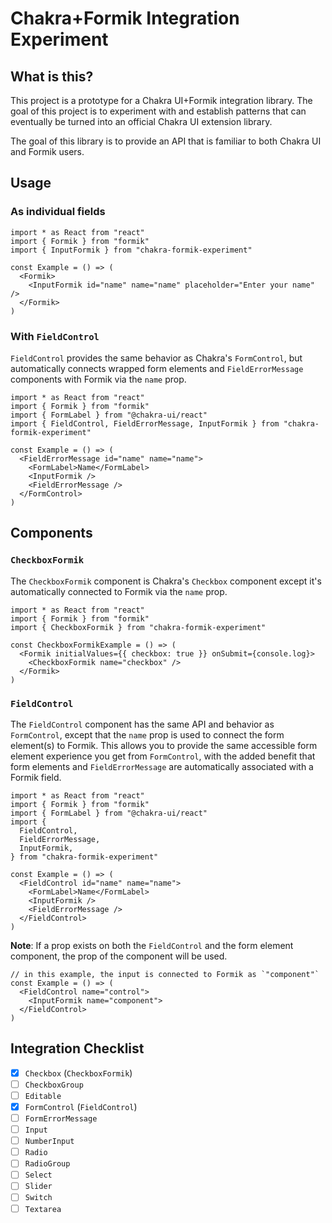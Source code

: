 # Chakra+Formik Integration Experiment

## What is this?

This project is a prototype for a Chakra UI+Formik integration library. The goal
of this project is to experiment with and establish patterns that can eventually
be turned into an official Chakra UI extension library.

The goal of this library is to provide an API that is familiar to both Chakra UI
and Formik users.

## Usage

### As individual fields

```tsx
import * as React from "react"
import { Formik } from "formik"
import { InputFormik } from "chakra-formik-experiment"

const Example = () => (
  <Formik>
    <InputFormik id="name" name="name" placeholder="Enter your name" />
  </Formik>
)
```

### With `FieldControl`

`FieldControl` provides the same behavior as Chakra's `FormControl`, but
automatically connects wrapped form elements and `FieldErrorMessage` components
with Formik via the `name` prop.

```tsx
import * as React from "react"
import { Formik } from "formik"
import { FormLabel } from "@chakra-ui/react"
import { FieldControl, FieldErrorMessage, InputFormik } from "chakra-formik-experiment"

const Example = () => (
  <FieldErrorMessage id="name" name="name">
    <FormLabel>Name</FormLabel>
    <InputFormik />
    <FieldErrorMessage />
  </FormControl>
)
```

## Components

### `CheckboxFormik`

The `CheckboxFormik` component is Chakra's `Checkbox` component except it's
automatically connected to Formik via the `name` prop.

```tsx
import * as React from "react"
import { Formik } from "formik"
import { CheckboxFormik } from "chakra-formik-experiment"

const CheckboxFormikExample = () => (
  <Formik initialValues={{ checkbox: true }} onSubmit={console.log}>
    <CheckboxFormik name="checkbox" />
  </Formik>
)
```

### `FieldControl`

The `FieldControl` component has the same API and behavior as `FormControl`,
except that the `name` prop is used to connect the form element(s) to Formik.
This allows you to provide the same accessible form element experience you get
from `FormControl`, with the added benefit that form elements and
`FieldErrorMessage` are automatically associated with a Formik field.

```tsx
import * as React from "react"
import { Formik } from "formik"
import { FormLabel } from "@chakra-ui/react"
import {
  FieldControl,
  FieldErrorMessage,
  InputFormik,
} from "chakra-formik-experiment"

const Example = () => (
  <FieldControl id="name" name="name">
    <FormLabel>Name</FormLabel>
    <InputFormik />
    <FieldErrorMessage />
  </FieldControl>
)
```

**Note**: If a prop exists on both the `FieldControl` and the form element
component, the prop of the component will be used.

```tsx
// in this example, the input is connected to Formik as `"component"`
const Example = () => (
  <FieldControl name="control">
    <InputFormik name="component">
  </FieldControl>
)
```

## Integration Checklist

- [x] `Checkbox` (`CheckboxFormik`)
- [ ] `CheckboxGroup`
- [ ] `Editable`
- [x] `FormControl` (`FieldControl`)
- [ ] `FormErrorMessage`
- [ ] `Input`
- [ ] `NumberInput`
- [ ] `Radio`
- [ ] `RadioGroup`
- [ ] `Select`
- [ ] `Slider`
- [ ] `Switch`
- [ ] `Textarea`
